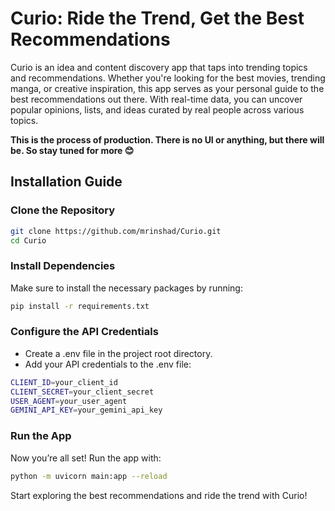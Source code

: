 # Curio: Ride the Trend, Get the Best Recommendations

Curio is an idea and content discovery app that taps into trending topics and recommendations. Whether you're looking for the best movies, trending manga, or creative inspiration, this app serves as your personal guide to the best recommendations out there. With real-time data, you can uncover popular opinions, lists, and ideas curated by real people across various topics. 

**This is the process of production. There is no UI or anything, but there will be. So stay tuned for more 😊**

## Installation Guide

### Clone the Repository

```bash
git clone https://github.com/mrinshad/Curio.git
cd Curio
```
### Install Dependencies

Make sure to install the necessary packages by running:
```bash
pip install -r requirements.txt
```

### Configure the API Credentials

- Create a .env file in the project root directory.
- Add your API credentials to the .env file:

```bash
CLIENT_ID=your_client_id
CLIENT_SECRET=your_client_secret
USER_AGENT=your_user_agent
GEMINI_API_KEY=your_gemini_api_key
```
### Run the App

Now you’re all set! Run the app with:
```bash
python -m uvicorn main:app --reload
```
Start exploring the best recommendations and ride the trend with Curio!